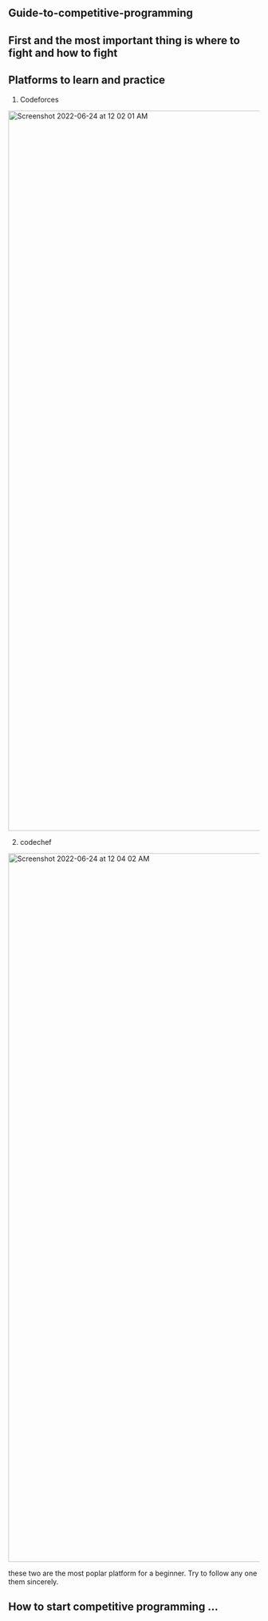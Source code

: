 ## Guide-to-competitive-programming

## First and the most important thing is where to fight and how to fight

## Platforms to learn and practice 

1. Codeforces
<img width="1440" alt="Screenshot 2022-06-24 at 12 02 01 AM" src="https://user-images.githubusercontent.com/93437077/175370198-bd3643cf-833e-46f6-b911-698d6cc1de78.png">

2. codechef 
<img width="1417" alt="Screenshot 2022-06-24 at 12 04 02 AM" src="https://user-images.githubusercontent.com/93437077/175371042-0422dd48-3da3-437c-83a3-39ee4366043f.png">

these two are the most poplar platform for a beginner. Try to follow any one them sincerely.

## How to start competitive programming ...
